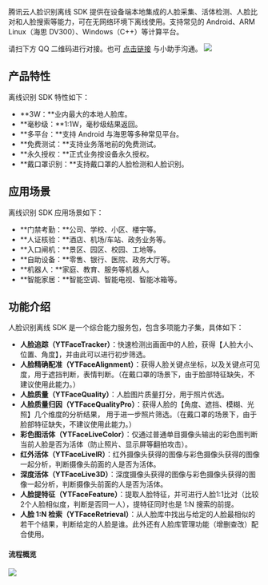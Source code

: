 腾讯云人脸识别离线 SDK 提供在设备端本地集成的人脸采集、活体检测、人脸比对和人脸搜索等能力，可在无网络环境下离线使用。支持常见的 Android、ARM Linux（海思 DV300）、Windows（C++）等计算平台。

请扫下方 QQ 二维码进行对接。也可 [点击链接](https://wpa1.qq.com/RCj685pf?_type=wpa&qidian=true) 与小助手沟通。
![](https://main.qcloudimg.com/raw/e9b33126f5244f693d8d28402a811f0a.png)


## 产品特性
离线识别 SDK 特性如下：
- **3W：**业内最大的本地人脸库。
- **毫秒级：**1:1W，毫秒级结果返回。
- **多平台：**支持 Android 与海思等多种常见平台。
- **免费测试：**支持业务落地前的免费测试。
- **永久授权：**正式业务按设备永久授权。
- **戴口罩识别：**支持戴口罩的人脸检测和人脸识别。

## 应用场景
离线识别 SDK 应用场景如下：
- **门禁考勤：**公司、学校、小区、楼宇等。
- **人证核验：**酒店、机场/车站、政务业务等。
- **入口闸机：**景区、园区、校园、工地等。
- **自助设备：**零售、银行、医院、政务大厅等。
- **机器人：**家庭、教育、服务等机器人。
- **智能家居：**智能空调、智能电视、智能冰箱等。

## 功能介绍
人脸识别离线 SDK 是一个综合能力服务包，包含多项能力子集，具体如下：
- **人脸追踪（YTFaceTracker）**：快速检测出画面中的人脸，获得【人脸大小、位置、角度】，并由此可以进行初步筛选。
- **人脸精确配准（YTFaceAlignment）**：获得人脸关键点坐标，以及关键点可见度，用于遮挡判断，表情判断。（在戴口罩的场景下，由于脸部特征缺失，不建议使用此能力。）
- **人脸质量（YTFaceQuality）**：人脸图片质量打分，用于照片优选。
- **人脸质量归因（YTFaceQualityPro）**：获得人脸的【角度、遮挡、模糊、光照】几个维度的分析结果， 用于进一步照片筛选。（在戴口罩的场景下，由于脸部特征缺失，不建议使用此能力。）
- **彩色图活体（YTFaceLiveColor）**：仅通过普通单目摄像头输出的彩色图判断当前人脸是否为活体（防止照片、显示屏等翻拍攻击）。
- **红外活体（YTFaceLiveIR）**：红外摄像头获得的图像与彩色摄像头获得的图像一起分析，判断摄像头前面的人是否为活体。
- **深度活体（YTFaceLive3D）**：深度摄像头获得的图像与彩色摄像头获得的图像一起分析，判断摄像头前面的人是否为活体。
- **人脸提特征（YTFaceFeature）**：提取人脸特征，并可进行人脸1:1比对（比较2个人脸相似度，判断是否同一人），提特征同时也是 1:N 搜索的前提。
- **人脸 1:N 检索（YTFaceRetrieval）**：从人脸库中找出与给定的人脸最相似的若干个结果，判断给定的人脸是谁。此外还有人脸库管理功能（增删查改）配合使用。

#### 流程概览
![](https://main.qcloudimg.com/raw/3a69edc08bf212fd6b9cf180c5273632.png)

